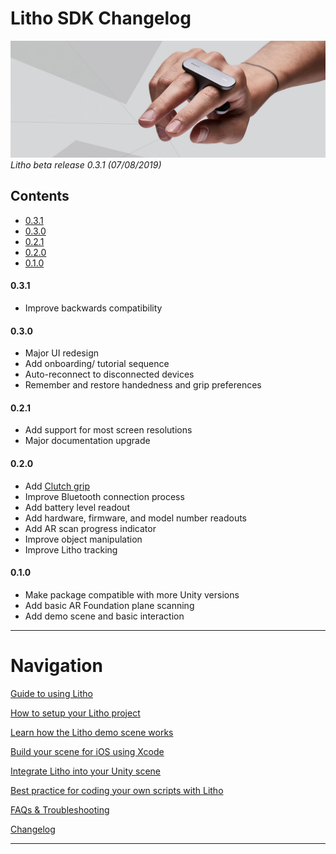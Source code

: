# Litho SDK Changelog

![Banner image](Images/banner1.jpg)
_Litho beta release 0.3.1 (07/08/2019)_

## Contents

* [0.3.1](#031)
* [0.3.0](#030)
* [0.2.1](#021)
* [0.2.0](#020)
* [0.1.0](#010)

#### 0.3.1

* Improve backwards compatibility

#### 0.3.0

* Major UI redesign
* Add onboarding/ tutorial sequence
* Auto-reconnect to disconnected devices
* Remember and restore handedness and grip preferences

#### 0.2.1

* Add support for most screen resolutions
* Major documentation upgrade

#### 0.2.0

* Add [Clutch grip](../using-litho#clutch-grip)
* Improve Bluetooth connection process
* Add battery level readout
* Add hardware, firmware, and model number readouts
* Add AR scan progress indicator
* Improve object manipulation
* Improve Litho tracking

#### 0.1.0

* Make package compatible with more Unity versions
* Add basic AR Foundation plane scanning
* Add demo scene and basic interaction

---

# Navigation

[Guide to using Litho](UsingLitho.md)

[How to setup your Litho project](ProjectSetup.md)

[Learn how the Litho demo scene works](DemoScene.md)

[Build your scene for iOS using Xcode](BuildXcode.md)

[Integrate Litho into your Unity scene](UnityIntegration.md)

[Best practice for coding your own scripts with Litho](UnityScripting.md)

[FAQs & Troubleshooting](FAQ.md)

[Changelog](Changelog.md)

---
